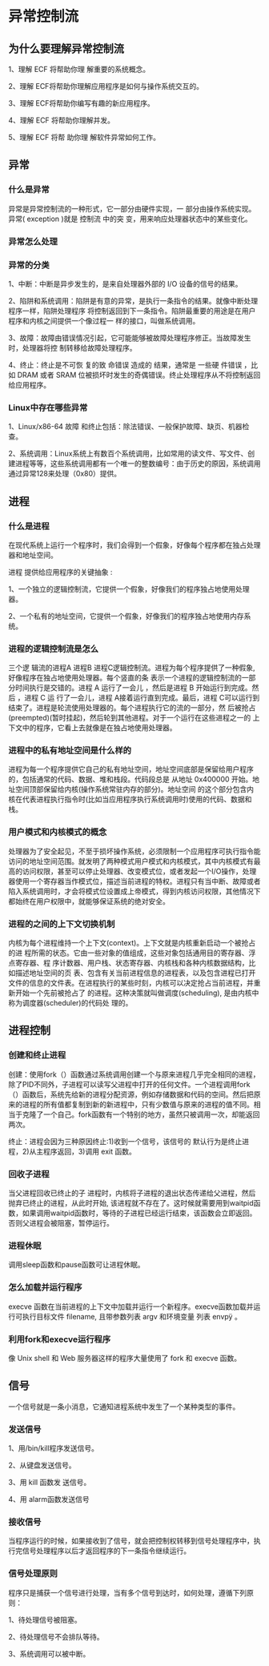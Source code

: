 # 异常控制流

## 为什么要理解异常控制流

1、理解 ECF 将帮助你理 解重要的系统概念。

2、理解 ECF将帮助你理解应用程序是如何与操作系统交互的。

3、理解 ECF将帮助你编写有趣的新应用程序。

4、理解 ECF 将帮助你理解并发。

5、理解 ECF 将帮 助你理 解软件异常如何工作。

## 异常

### 什么是异常

异常是异常控制流的一种形式，它一部分由硬件实现，一 部分由操作系统实现。异常( exception )就是 控制流 中的突 变，用来响应处理器状态中的某些变化。

### 异常怎么处理

### 异常的分类

1、中断：中断是异步发生的，是来自处理器外部的 I/O 设备的信号的结果。

2、陷阱和系统调用：陷阱是有意的异常，是执行一条指令的结果。就像中断处理程序一样，陷阱处理程序 将控制返回到下一条指令。陷阱最重要的用途是在用户程序和内核之间提供一个像过程一 样的接口，叫做系统调用。

3、故障：故障由错误情况引起，它可能能够被故障处理程序修正。当故障发生时，处理器将控 制转移给故障处理程序。

4、终止：终止是不可恢 复的致 命错误 造成的 结果，通常是 一些硬 件错误 ，比如 DRAM 或者 SRAM 位被损坏时发生的奇偶错误。终止处理程序从不将控制返回给应用程序。

### Linux中存在哪些异常

1、Linux/x86-64 故障 和终止包括：除法错误、一般保护故障、缺页、机器检查。

2、系统调用：Linux系统上有数百个系统调用，比如常用的读文件、写文件、创建进程等等，这些系统调用都有一个唯一的整数编号：由于历史的原因，系统调用通过异常128来处理（0x80）提供。

## 进程

### 什么是进程

在现代系统上运行一个程序时，我们会得到一个假象，好像每个程序都在独占处理器和地址空间。

进程 提供给应用程序的关键抽象 :

1、一个独立的逻辑控制流，它提供一个假象，好像我们的程序独占地使用处理器。

2、一个私有的地址空间，它提供一个假象，好像我们的程序独占地使用内存系统。

### 进程的逻辑控制流是怎么

三个逻 辑流的进程A 进程B 进程C逻辑控制流。进程为每个程序提供了一种假象, 好像程序在独占地使用处理器。每个竖直的条 表示一个进程的逻辑控制流的一部分时间执行是交错的。进程 A 运行了一会儿 ，然后是进程 B 开始运行到完成。然后 ，进程 C 运 行了一会儿，进程 A接着运行直到完成。最后，进程 C可以运行到结束了。进程是轮流使用处理器的。每个进程执行它的流的一部分，然 后被抢占(preempted)(暂时挂起)，然后轮到其他进程。对于一个运行在这些进程之一的 上下文中的程序，它看上去就像是在独占地使用处理器。

### 进程中的私有地址空间是什么样的

进程为每一个程序提供它自己的私有地址空间，地址空间底部是保留给用户程序的，包括通常的代码、数据、堆和栈段。代码段总是 从地址 0x400000 开始。地址空间顶部保留给内核(操作系统常驻内存的部分)。地址空间 的这个部分包含内核在代表进程执行指令时(比如当应用程序执行系统调用时)使用的代码、数据和栈。

### 用户模式和内核模式的概念

处理器为了安全起见，不至于损坏操作系统，必须限制一个应用程序可执行指令能访问的地址空间范围。就发明了两种模式用户模式和内核模式，其中内核模式有最高的访问权限，甚至可以停止处理器、改变模式位，或者发起一个I/O操作，处理器使用一个寄存器当作模式位，描述当前进程的特权。进程只有当中断、故障或者陷入系统调用时，才会将模式位设置成上帝模式，得到内核访问权限，其他情况下都始终在用户权限中，就能够保证系统的绝对安全。

### 进程的之间的上下文切换机制

内核为每个进程维持一个上下文(context)。上下文就是内核重新启动一个被抢占的进 程所需的状态。它由一些对象的值组成，这些对象包括通用目的寄存器、浮点寄存器、程 序计数器、用户栈、状态寄存器、内核栈和各种内核数据结构，比如描述地址空间的页 表、包含有关当前进程信息的进程表，以及包含进程已打开文件的信息的文件表。在进程执行的某些时刻，内核可以决定抢占当前进程，并重新开始一个先前被抢占了 的进程。这种决策就叫做调度(scheduling), 是由内核中称为调度器(scheduler)的代码处 理的。

## 进程控制

### 创建和终止进程

创建：使用fork（）函数通过系统调用创建一个与原来进程几乎完全相同的进程，除了PID不同外，子进程可以读写父进程中打开的任何文件。一个进程调用fork（）函数后，系统先给新的进程分配资源，例如存储数据和代码的空间。然后把原来的进程的所有值都复制到新的新进程中，只有少数值与原来的进程的值不同。相当于克隆了一个自己。fork函数有一个特别的地方，虽然只被调用一次，却能返回两次。

终止：进程会因为三种原因终止:1)收到一个信号，该信号的 默认行为是终止进程，2)从主程序返回，3)调用 exit 函数。

### 回收子进程

当父进程回收已终止的子 进程时，内核将子进程的退出状态传递给父进程，然后抛弃已终止的进程，从此时开始, 该进程就不存在了。这时候就需要用到waitpid函数，如果调用waitpid函数时，等待的子进程已经运行结束，该函数会立即返回。否则父进程会被阻塞，暂停运行。

### 进程休眠

调用sleep函数和pause函数可让进程休眠。

### 怎么加载并运行程序

execve 函数在当前进程的上下文中加载并运行一个新程序。execve函数加载并运行可执行目标文件 filename, 且带参数列表 argv 和环境变量 列表 envpÿ 。

### 利用fork和execve运行程序

像 Unix shell 和 Web 服务器这样的程序大量使用了 fork 和 execve 函数。

## 信号

一个信号就是一条小消息，它通知进程系统中发生了一个某种类型的事件。

### 发送信号

1、用/bin/kill程序发送信号。

2、从键盘发送信号。

3、用 kill 函数发 送信号。

4、用 alarm函数发送信号

### 接收信号

当程序运行的时候，如果接收到了信号，就会把控制权转移到信号处理程序中，执行完信号处理程序以后才返回程序的下一条指令继续运行。

### 信号处理原则

程序只是捕获一个信号进行处理，当有多个信号到达时，如何处理，遵循下列原则：

1、待处理信号被阻塞。

2、待处理信号不会排队等待。

3、系统调用可以被中断。